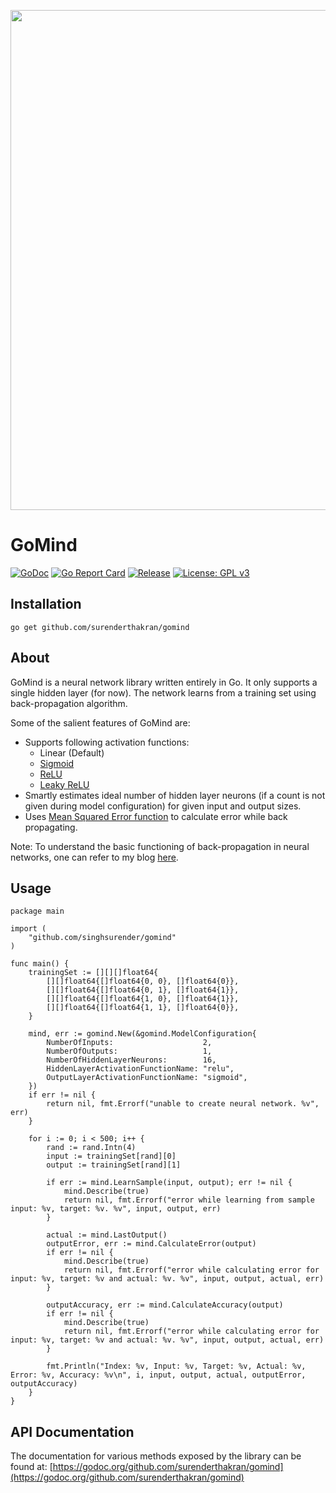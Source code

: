 <img src="https://golang.org/doc/gopher/fiveyears.jpg" width=800><br>

# GoMind

[![GoDoc](https://godoc.org/github.com/surenderthakran/gomind?status.png)](https://godoc.org/github.com/surenderthakran/gomind)
[![Go Report Card](https://goreportcard.com/badge/github.com/surenderthakran/gomind)](https://goreportcard.com/report/github.com/surenderthakran/gomind)
[![Release](https://img.shields.io/github/tag/surenderthakran/gomind.svg?label=latest)](https://github.com/surenderthakran/gomind/releases/tag/v1.0)
[![License: GPL v3](https://img.shields.io/badge/License-GPL%20v3-blue.svg)](https://github.com/singhsurender/gomind/blob/master/LICENSE)

## Installation
```
go get github.com/surenderthakran/gomind
```

## About
GoMind is a neural network library written entirely in Go.
It only supports a single hidden layer (for now).
The network learns from a training set using back-propagation algorithm.

Some of the salient features of GoMind are:
- Supports following activation functions:
  - Linear (Default)
  - [Sigmoid](https://en.wikipedia.org/wiki/Sigmoid_function)
  - [ReLU](https://en.wikipedia.org/wiki/Rectifier_(neural_networks))
  - [Leaky ReLU](https://en.wikipedia.org/wiki/Rectifier_%28neural_networks%29#Leaky_ReLUs)
- Smartly estimates ideal number of hidden layer neurons (if a count is not given during model configuration) for given input and output sizes.
- Uses [Mean Squared Error function](https://en.wikipedia.org/wiki/Mean_squared_error) to calculate error while back propagating.

Note: To understand the basic functioning of back-propagation in neural networks, one can refer to my blog [here](https://www.surenderthakran.com/articles/tech/implement-back-propagation-neural-network).

## Usage
```
package main

import (
	"github.com/singhsurender/gomind"
)

func main() {
	trainingSet := [][][]float64{
		[][]float64{[]float64{0, 0}, []float64{0}},
		[][]float64{[]float64{0, 1}, []float64{1}},
		[][]float64{[]float64{1, 0}, []float64{1}},
		[][]float64{[]float64{1, 1}, []float64{0}},
	}

	mind, err := gomind.New(&gomind.ModelConfiguration{
		NumberOfInputs:                    2,
		NumberOfOutputs:                   1,
		NumberOfHiddenLayerNeurons:        16,
		HiddenLayerActivationFunctionName: "relu",
		OutputLayerActivationFunctionName: "sigmoid",
	})
	if err != nil {
		return nil, fmt.Errorf("unable to create neural network. %v", err)
	}

	for i := 0; i < 500; i++ {
		rand := rand.Intn(4)
		input := trainingSet[rand][0]
		output := trainingSet[rand][1]

		if err := mind.LearnSample(input, output); err != nil {
			mind.Describe(true)
			return nil, fmt.Errorf("error while learning from sample input: %v, target: %v. %v", input, output, err)
		}

		actual := mind.LastOutput()
		outputError, err := mind.CalculateError(output)
		if err != nil {
			mind.Describe(true)
			return nil, fmt.Errorf("error while calculating error for input: %v, target: %v and actual: %v. %v", input, output, actual, err)
		}

		outputAccuracy, err := mind.CalculateAccuracy(output)
		if err != nil {
			mind.Describe(true)
			return nil, fmt.Errorf("error while calculating error for input: %v, target: %v and actual: %v. %v", input, output, actual, err)
		}

		fmt.Println("Index: %v, Input: %v, Target: %v, Actual: %v, Error: %v, Accuracy: %v\n", i, input, output, actual, outputError, outputAccuracy)
	}
}
```

## API Documentation
The documentation for various methods exposed by the library can be found at: [https://godoc.org/github.com/surenderthakran/gomind](https://godoc.org/github.com/surenderthakran/gomind)
